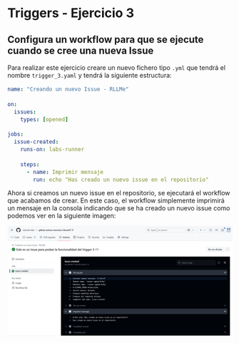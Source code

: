# Triggers - Ejercicio 3

## Configura un workflow para que se ejecute cuando se cree una nueva Issue

Para realizar este ejercicio creare un nuevo fichero tipo `.yml` que tendrá el nombre `trigger_3.yaml` y tendrá la siguiente estructura:

```yaml
name: "Creando un nuevo Issue - RLLMe"

on:
  issues:
    types: [opened]

jobs:
  issue-created:
    runs-on: labs-runner

    steps:
      - name: Imprimir mensaje
        run: echo "Has creado un nuevo issue en el repositorio"
```

Ahora si creamos un nuevo issue en el repositorio, se ejecutará el workflow que acabamos de crear. En este caso, el workflow simplemente imprimirá un mensaje en la consola indicando que se ha creado un nuevo issue como podemos ver en la siguiente imagen:

![Ejercicio 3](../../datos/imgs/trigger3_1.png)